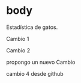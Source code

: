 # body
Estadística de gatos.

Cambio 1

Cambio 2

propongo un nuevo Cambio  


cambio 4 desde github
